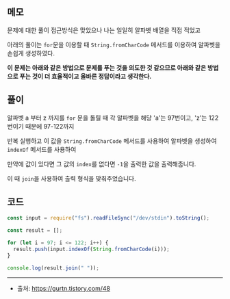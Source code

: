 ## 메모
문제에 대한 풀이 접근방식은 맞았으나 나는 일일히 알파벳 배열을 직접 적었고

아래의 풀이는 `for`문을 이용할 때 `String.fromCharCode` 메서드를 이용하여 알파벳을 손쉽게 생성하였다.

**이 문제는 아래와 같은 방법으로 문제를 푸는 것을 의도한 것 같으므로 아래와 같은 방법으로 푸는 것이 더 효율적이고 올바른 정답이라고 생각한다.**

## 풀이
알파벳 a 부터 z 까지를 `for` 문을 돌릴 때 각 알파벳을 해당 'a'는  97번이고, 'z'는 122번이기 때문에 97-122까지

반복 실행하고 이 값을 `String.fromCharCode` 메서드를 사용하여 알파벳을 생성하여 `indexOf` 메서드를 사용하여 

만약에 값이 있다면 그 값의 `index`를 없다면 `-1`을 출력한 값을 출력해줍니다.

이 때 `join`을 사용하여 출력 형식을 맞춰주었습니다.

## 코드

```js
const input = require("fs").readFileSync("/dev/stdin").toString();

const result = [];

for (let i = 97; i <= 122; i++) {
  result.push(input.indexOf(String.fromCharCode(i)));
}

console.log(result.join(" "));
```

___

- 출처: https://gurtn.tistory.com/48
